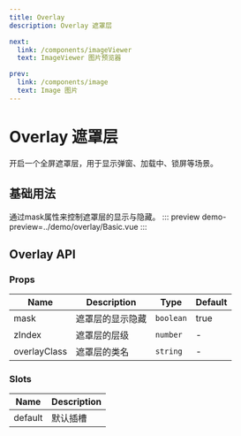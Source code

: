 ```yaml
---
title: Overlay
description: Overlay 遮罩层

next: 
  link: /components/imageViewer
  text: ImageViewer 图片预览器

prev:
  link: /components/image
  text: Image 图片
---
```


# Overlay 遮罩层

开启一个全屏遮罩层，用于显示弹窗、加载中、锁屏等场景。

## 基础用法

通过mask属性来控制遮罩层的显示与隐藏。
::: preview
demo-preview=../demo/overlay/Basic.vue
:::


## Overlay  API

### Props

| Name           | Description | Type                                                     | Default |
| -------------- | ----------- | -------------------------------------------------------- | ------- |
| mask        | 遮罩层的显示隐藏| `boolean`                                  | true      |
| zIndex        | 遮罩层的层级 | `number`                                  | -      |
| overlayClass        | 遮罩层的类名 | `string`                                  | -      |







### Slots

| Name    | Description |
| ------- | ----------- |
| default | 默认插槽    |

